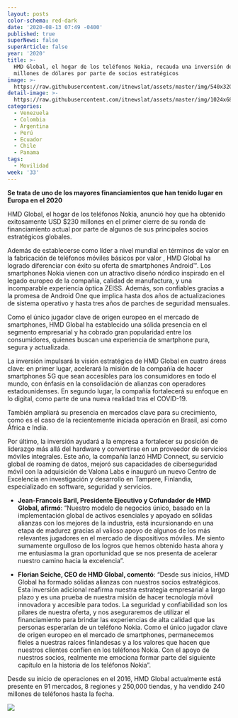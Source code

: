 ```yaml
---
layout: posts
color-schema: red-dark
date: '2020-08-13 07:49 -0400'
published: true
superNews: false
superArticle: false
year: '2020'
title: >-
  HMD Global, el hogar de los teléfonos Nokia, recauda una inversión de $230
  millones de dólares por parte de socios estratégicos
image: >-
  https://raw.githubusercontent.com/itnewslat/assets/master/img/540x320/HDM-Nokia-p.jpg
detail-image: >-
  https://raw.githubusercontent.com/itnewslat/assets/master/img/1024x680/HDM-Nokia-g.jpg
categories:
  - Venezuela
  - Colombia
  - Argentina
  - Perú
  - Ecuador
  - Chile
  - Panama
tags:
  - Movilidad
week: '33'
---
```

**Se trata de uno de los mayores financiamientos que han tenido lugar en Europa en el 2020**  

HMD Global, el hogar de los teléfonos Nokia, anunció hoy que ha obtenido exitosamente USD $230 millones en el primer cierre de su ronda de financiamiento actual por parte de algunos de sus principales socios estratégicos globales.

Además de establecerse como líder a nivel mundial en términos de valor en la fabricación de teléfonos móviles básicos por valor , HMD Global ha logrado diferenciar con éxito su oferta de smartphones Android™. Los smartphones Nokia vienen con un atractivo diseño nórdico inspirado en el legado europeo de la compañía, calidad de manufactura, y una incomparable experiencia óptica ZEISS. Además, son confiables gracias a la promesa de Android One que implica hasta dos años de actualizaciones de sistema operativo y hasta tres años de parches de seguridad mensuales.  

Como el único jugador clave de origen europeo en el mercado de smartphones, HMD Global ha establecido una sólida presencia en el segmento empresarial y ha cobrado gran popularidad entre los consumidores, quienes buscan una experiencia de smartphone pura, segura y actualizada.

La inversión impulsará la visión estratégica de HMD Global en cuatro áreas clave: en primer lugar, acelerará la misión de la compañía de hacer smartphones 5G que sean accesibles para los consumidores en todo el mundo, con énfasis en la consolidación de alianzas con operadores estadounidenses. En segundo lugar, la compañía fortalecerá su enfoque en lo digital, como parte de una nueva realidad tras el COVID-19. 

También ampliará su presencia en mercados clave para su crecimiento, como es el caso de la recientemente iniciada operación en Brasil, así como África e India. 

Por último, la inversión ayudará a la empresa a fortalecer su posición de liderazgo más allá del hardware y convertirse en un proveedor de servicios móviles integrales. Este año, la compañía lanzó HMD Connect, su servicio global de roaming de datos, mejoró sus capacidades de ciberseguridad móvil con la adquisición de Valona Labs e inauguró un nuevo Centro de Excelencia en investigación y desarrollo en Tampere, Finlandia, especializado en software, seguridad y servicios.

- **Jean-Francois Baril, Presidente Ejecutivo y Cofundador de HMD Global, afirmó**: “Nuestro modelo de negocios único, basado en la implementación global de activos esenciales y apoyado en sólidas alianzas con los mejores de la industria, está incursionando en una etapa de madurez gracias al valioso apoyo de algunos de los más relevantes jugadores en el mercado de dispositivos móviles. Me siento sumamente orgulloso de los logros que hemos obtenido hasta ahora y me entusiasma la gran oportunidad que se nos presenta de acelerar nuestro camino hacia la excelencia”.     

- **Florian Seiche, CEO de HMD Global, comentó**: “Desde sus inicios, HMD Global ha formado sólidas alianzas con nuestros socios estratégicos. Esta inversión adicional reafirma nuestra estrategia empresarial a largo plazo y es una prueba de nuestra misión de hacer tecnología móvil innovadora y accesible para todos. La seguridad y confiabilidad son los pilares de nuestra oferta, y nos aseguraremos de utilizar el financiamiento para brindar las experiencias de alta calidad que las personas esperarían de un teléfono Nokia. Como el único jugador clave de origen europeo en el mercado de smartphones, permanecemos fieles a nuestras raíces finlandesas y a los valores que hacen que nuestros clientes confíen en los teléfonos Nokia. Con el apoyo de nuestros socios, realmente me emociona formar parte del siguiente capítulo en la historia de los teléfonos Nokia”. 

Desde su inicio de operaciones en el 2016, HMD Global actualmente está presente en 91 mercados, 8 regiones y 250,000 tiendas, y ha vendido 240 millones de teléfonos hasta la fecha. 

<img src="https://tracker.metricool.com/c3po.jpg?hash=56f88a41e39ab42c063cc51676587a04"/>